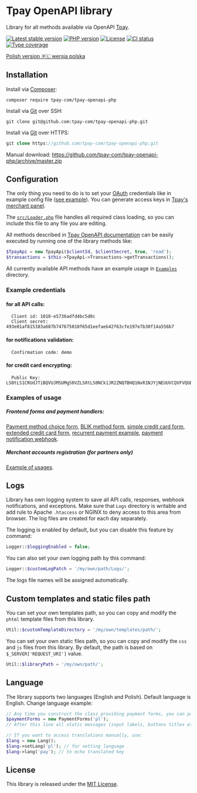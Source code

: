 # Tpay OpenAPI library

Library for all methods available via OpenAPI [Tpay](https://tpay.com).

[![Latest stable version](https://img.shields.io/packagist/v/tpay-com/tpay-openapi-php.svg?label=current%20version)](https://packagist.org/packages/tpay-com/tpay-openapi-php)
[![PHP version](https://img.shields.io/packagist/php-v/tpay-com/tpay-openapi-php.svg)](https://php.net)
[![License](https://img.shields.io/github/license/tpay-com/tpay-openapi-php.svg)](LICENSE)
[![CI status](https://github.com/tpay-com/tpay-openapi-php/actions/workflows/ci.yaml/badge.svg?branch=master)](https://github.com/tpay-com/tpay-openapi-php/actions)
[![Type coverage](https://shepherd.dev/github/tpay-com/tpay-openapi-php/coverage.svg)](https://shepherd.dev/github/tpay-com/tpay-openapi-php)

[Polish version :poland: wersja polska](./README_PL.md)

## Installation

Install via [Composer](https://getcomposer.org):
```console
composer require tpay-com/tpay-openapi-php
```

Install via [Git](https://git-scm.com) over SSH:
```console
git clone git@github.com:tpay-com/tpay-openapi-php.git
```

Install via [Git](https://git-scm.com) over HTTPS:
```php
git clone https://github.com/tpay-com/tpay-openapi-php.git
```

Manual download:
https://github.com/tpay-com/tpay-openapi-php/archive/master.zip

## Configuration

The only thing you need to do is to set your [OAuth](https://oauth.net) credentials like in example config file ([see example](Examples/ExamplesConfig.php)).
You can generate access keys in [Tpay's merchant panel](https://panel.tpay.com).

The [`src/Loader.php`](src/Loader.php) file handles all required class loading, so you can include this file to any file you are editing.

All methods described in [Tpay OpenAPI documentation](https://openapi.tpay.com) can be easily executed by running one of the library methods like:
```php
$TpayApi = new TpayApi($clientId, $clientSecret, true, 'read');
$transactions = $this->TpayApi->Transactions->getTransactions();
```

All currently available API methods have an example usage in [`Examples`](Examples) directory.

### Example credentials

#### for all API calls:
```
  Client id: 1010-e5736adfd4bc5d8c
  Client secret: 493e01af815383a687b747675010f65d1eefaeb42f63cfe197e7b30f14a556b7
```

#### for notifications validation:
```
  Confirmation code: demo
```

#### for credit card encrypting:
```
  Public Key: LS0tLS1CRUdJTiBQVUJMSUMgS0VZLS0tLS0NCk1JR2ZNQTBHQ1NxR1NJYjNEUUVCQVFVQUE0R05BRENCaVFLQmdRQ2NLRTVZNU1Wemd5a1Z5ODNMS1NTTFlEMEVrU2xadTRVZm1STS8NCmM5L0NtMENuVDM2ekU0L2dMRzBSYzQwODRHNmIzU3l5NVpvZ1kwQXFOVU5vUEptUUZGVyswdXJacU8yNFRCQkxCcU10TTVYSllDaVQNCmVpNkx3RUIyNnpPOFZocW9SK0tiRS92K1l1YlFhNGQ0cWtHU0IzeHBhSUJncllrT2o0aFJDOXk0WXdJREFRQUINCi0tLS0tRU5EIFBVQkxJQyBLRVktLS0tLQ==
```

### Examples of usage

##### Frontend forms and payment handlers:

[Payment method choice form](Examples/TransactionsApi/BankSelectionForm.php), [BLIK method form](Examples/TransactionsApi/BlikPayment.php), [simple credit card form](Examples/TransactionsApi/CardGate.php), [extended credit card form](Examples/TransactionsApi/CardGateExtended.php), [recurrent payment example](Examples/TransactionsApi/RecurrentPayment.php), [payment notification webhook](Examples/Notifications/PaymentNotificationExample.php).

##### Merchant accounts registration (for partners only)

[Example of usages](Examples/AccountsApi/AccountsApiExample.php).

## Logs

Library has own logging system to save all API calls, responses, webhook notifications, and exceptions.
Make sure that `Logs` directory is writable and add rule to Apache `.htaccess` or NGINX to deny access to this area from browser.
The log files are created for each day separately.

The logging is enabled by default, but you can disable this feature by command:
```php
Logger::$loggingEnabled = false;
```

You can also set your own logging path by this command:
```php
Logger::$customLogPatch = '/my/own/path/Logs/';
```

The logs file names will be assigned automatically.

## Custom templates and static files path

You can set your own templates path, so you can copy and modify the `phtml` template files from this library.
```php
Util::$customTemplateDirectory = '/my/own/templates/path/';
```

You can set your own static files path, so you can copy and modify the `css` and `js` files from this library. By default, the path is based on `$_SERVER['REQUEST_URI']` value.
```php
Util::$libraryPath = '/my/own/path/';
```

## Language

The library supports two languages (English and Polish). Default language is English.
Change language example:
```php
// Any time you construct the class providing payment forms, you can pass the language in constructor
$paymentForms = new PaymentForms('pl');
// After this line all static messages (input labels, buttons titles etc.) will be displayed in Polish

// If you want to access translations manually, use:
$lang = new Lang();
$lang->setLang('pl'); // for setting language
$lang->lang('pay'); // to echo translated key
```

## License

This library is released under the [MIT License](http://www.opensource.org/licenses/MIT).
